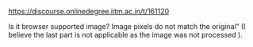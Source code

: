 https://discourse.onlinedegree.iitm.ac.in/t/161120

Is it browser supported image? Image pixels do not match the original” (I believe the last part is not applicable as the image was not processed ).